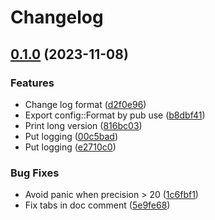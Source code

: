 # Changelog

## [0.1.0](https://github.com/haijima/human-readable/compare/v0.0.4...v0.1.0) (2023-11-08)


### Features

* Change log format ([d2f0e96](https://github.com/haijima/human-readable/commit/d2f0e9607cedb261c5f9a78dab890dd6c72aecf9))
* Export config::Format by pub use ([b8dbf41](https://github.com/haijima/human-readable/commit/b8dbf41ad025b49066fe6c4ac99c60b902b89477))
* Print long version ([816bc03](https://github.com/haijima/human-readable/commit/816bc034987307fd965a1d3751ed3360581a1e7c))
* Put logging ([00c5bad](https://github.com/haijima/human-readable/commit/00c5bad2da082a9d4d0a2016f48b56afc9ee1566))
* Put logging ([e2710c0](https://github.com/haijima/human-readable/commit/e2710c0ae4222af00bb5d4abe35258a364663e90))


### Bug Fixes

* Avoid panic when precision &gt; 20 ([1c6fbf1](https://github.com/haijima/human-readable/commit/1c6fbf173cf822a216484d2c54c81849f15f8c9f))
* Fix tabs in doc comment ([5e9fe68](https://github.com/haijima/human-readable/commit/5e9fe68c6a3d05d26269822d58b8e0fc256e91bb))
